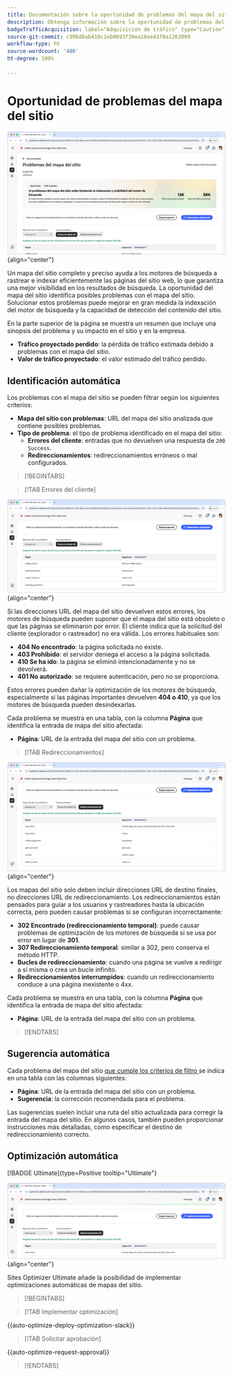 ```yaml
---
title: Documentación sobre la oportunidad de problemas del mapa del sitio
description: Obtenga información sobre la oportunidad de problemas del mapa del sitio y cómo utilizarla para mejorar la adquisición de tráfico.
badgeTrafficAcquisition: label="Adquisición de tráfico" type="Caution" url="../../opportunity-types/traffic-acquisition.md" tooltip="Adquisición de tráfico"
source-git-commit: c99bd0ab418c1eb0693f39ea16ee41f8a1263099
workflow-type: ht
source-wordcount: '486'
ht-degree: 100%

---
```



# Oportunidad de problemas del mapa del sitio

![Oportunidad de problemas del mapa del sitio](./assets/sitemap-issues/hero.png){align="center"}

Un mapa del sitio completo y preciso ayuda a los motores de búsqueda a rastrear e indexar eficientemente las páginas del sitio web, lo que garantiza una mejor visibilidad en los resultados de búsqueda. La oportunidad del mapa del sitio identifica posibles problemas con el mapa del sitio. Solucionar estos problemas puede mejorar en gran medida la indexación del motor de búsqueda y la capacidad de detección del contenido del sitio.

En la parte superior de la página se muestra un resumen que incluye una sinopsis del problema y su impacto en el sitio y en la empresa.

* **Tráfico proyectado perdido**: la pérdida de tráfico estimada debido a problemas con el mapa del sitio.
* **Valor de tráfico proyectado**: el valor estimado del tráfico perdido.

## Identificación automática

Los problemas con el mapa del sitio se pueden filtrar según los siguientes criterios:

* **Mapa del sitio con problemas**: URL del mapa del sitio analizada que contiene posibles problemas.
* **Tipo de problema**: el tipo de problema identificado en el mapa del sitio:
   * **Errores del cliente**: entradas que no devuelven una respuesta de `200 Success`.
   * **Redireccionamientos**: redireccionamientos erróneos o mal configurados.

>[!BEGINTABS]

>[!TAB Errores del cliente]

![Identificación automática de los errores del cliente del mapa del sitio](./assets/sitemap-issues/auto-identify-client-errors.png){align="center"}

Si las direcciones URL del mapa del sitio devuelven estos errores, los motores de búsqueda pueden suponer que el mapa del sitio está obsoleto o que las páginas se eliminaron por error. El cliente indica que la solicitud del cliente (explorador o rastreador) no era válida. Los errores habituales son:

* **404 No encontrado**: la página solicitada no existe.
* **403 Prohibido**: el servidor deniega el acceso a la página solicitada.
* **410 Se ha ido**: la página se eliminó intencionadamente y no se devolverá.
* **401 No autorizado**: se requiere autenticación, pero no se proporciona.

Estos errores pueden dañar la optimización de los motores de búsqueda, especialmente si las páginas importantes devuelven **404 o 410**, ya que los motores de búsqueda pueden desindexarlas.

Cada problema se muestra en una tabla, con la columna **Página** que identifica la entrada de mapa del sitio afectada:

* **Página**: URL de la entrada del mapa del sitio con un problema.

>[!TAB Redireccionamientos]

![Identificación automática de los errores de cliente del mapa del sitio](./assets/sitemap-issues/auto-identify-redirects.png){align="center"}

Los mapas del sitio solo deben incluir direcciones URL de destino finales, no direcciones URL de redireccionamiento. Los redireccionamientos están pensados para guiar a los usuarios y rastreadores hasta la ubicación correcta, pero pueden causar problemas si se configuran incorrectamente:

* **302 Encontrado (redireccionamiento temporal)**: puede causar problemas de optimización de los motores de búsqueda si se usa por error en lugar de **301**.
* **307 Redireccionamiento temporal**: similar a 302, pero conserva el método HTTP.
* **Bucles de redireccionamiento**: cuando una página se vuelve a redirigir a sí misma o crea un bucle infinito.
* **Redireccionamientos interrumpidos**: cuando un redireccionamiento conduce a una página inexistente o 4xx.

Cada problema se muestra en una tabla, con la columna **Página** que identifica la entrada de mapa del sitio afectada:

* **Página**: URL de la entrada del mapa del sitio con un problema.

>[!ENDTABS]

## Sugerencia automática

Cada problema del mapa del sitio [ que cumple los criterios de filtro ](#auto-identify) se indica en una tabla con las columnas siguientes:

* **Página**: URL de la entrada del mapa del sitio con un problema.
* **Sugerencia**: la corrección recomendada para el problema.

Las sugerencias suelen incluir una ruta del sitio actualizada para corregir la entrada del mapa del sitio. En algunos casos, también pueden proporcionar instrucciones más detalladas, como especificar el destino de redireccionamiento correcto.

## Optimización automática

[!BADGE Ultimate]{type=Positive tooltip="Ultimate"}

![Problemas de optimización automática de mapas del sitio](./assets/sitemap-issues/auto-optimize.png){align="center"}

Sites Optimizer Ultimate añade la posibilidad de implementar optimizaciones automáticas de mapas del sitio.

>[!BEGINTABS]

>[!TAB Implementar optimización]

{{auto-optimize-deploy-optimization-slack}}

>[!TAB Solicitar aprobación]

{{auto-optimize-request-approval}}

>[!ENDTABS]
